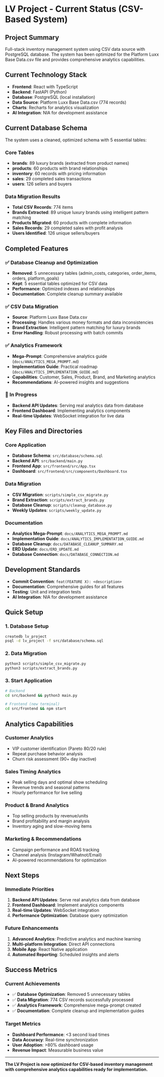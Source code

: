 # LV Project - Current Status (CSV-Based System)

## Project Summary
Full-stack inventory management system using CSV data source with PostgreSQL database. The system has been optimized for the Platform Luxx Base Data.csv file and provides comprehensive analytics capabilities.

## Current Technology Stack
- **Frontend**: React with TypeScript
- **Backend**: FastAPI (Python)
- **Database**: PostgreSQL (local installation)
- **Data Source**: Platform Luxx Base Data.csv (774 records)
- **Charts**: Recharts for analytics visualization
- **AI Integration**: NIA for development assistance

## Current Database Schema
The system uses a cleaned, optimized schema with 5 essential tables:

### Core Tables
- **brands**: 89 luxury brands (extracted from product names)
- **products**: 60 products with brand relationships
- **inventory**: 60 records with pricing information
- **sales**: 29 completed sales transactions
- **users**: 126 sellers and buyers

### Data Migration Results
- **Total CSV Records**: 774 items
- **Brands Extracted**: 89 unique luxury brands using intelligent pattern matching
- **Products Migrated**: 60 products with complete information
- **Sales Records**: 29 completed sales with profit analysis
- **Users Identified**: 126 unique sellers/buyers

## Completed Features

### ✅ Database Cleanup and Optimization
- **Removed**: 5 unnecessary tables (admin_costs, categories, order_items, orders, platform_goals)
- **Kept**: 5 essential tables optimized for CSV data
- **Performance**: Optimized indexes and relationships
- **Documentation**: Complete cleanup summary available

### ✅ CSV Data Migration
- **Source**: Platform Luxx Base Data.csv
- **Processing**: Handles various money formats and data inconsistencies
- **Brand Extraction**: Intelligent pattern matching for luxury brands
- **Error Handling**: Robust processing with batch commits

### ✅ Analytics Framework
- **Mega-Prompt**: Comprehensive analytics guide (`docs/ANALYTICS_MEGA_PROMPT.md`)
- **Implementation Guide**: Practical roadmap (`docs/ANALYTICS_IMPLEMENTATION_GUIDE.md`)
- **Capabilities**: Customer, Sales, Product, Brand, and Marketing analytics
- **Recommendations**: AI-powered insights and suggestions

### 🔄 In Progress
- **Backend API Updates**: Serving real analytics data from database
- **Frontend Dashboard**: Implementing analytics components
- **Real-time Updates**: WebSocket integration for live data

## Key Files and Directories

### Core Application
- **Database Schema**: `src/database/schema.sql`
- **Backend API**: `src/backend/main.py`
- **Frontend App**: `src/frontend/src/App.tsx`
- **Dashboard**: `src/frontend/src/components/Dashboard.tsx`

### Data Migration
- **CSV Migration**: `scripts/simple_csv_migrate.py`
- **Brand Extraction**: `scripts/extract_brands.py`
- **Database Cleanup**: `scripts/cleanup_database.py`
- **Weekly Updates**: `scripts/weekly_update.py`

### Documentation
- **Analytics Mega-Prompt**: `docs/ANALYTICS_MEGA_PROMPT.md`
- **Implementation Guide**: `docs/ANALYTICS_IMPLEMENTATION_GUIDE.md`
- **Database Cleanup**: `docs/DATABASE_CLEANUP_SUMMARY.md`
- **ERD Update**: `docs/ERD_UPDATE.md`
- **Database Connection**: `docs/DATABASE_CONNECTION.md`

## Development Standards
- **Commit Convention**: `feat(FEATURE X): <description>`
- **Documentation**: Comprehensive guides for all features
- **Testing**: Unit and integration tests
- **AI Integration**: NIA for development assistance

## Quick Setup

### 1. Database Setup
```bash
createdb lv_project
psql -d lv_project -f src/database/schema.sql
```

### 2. Data Migration
```bash
python3 scripts/simple_csv_migrate.py
python3 scripts/extract_brands.py
```

### 3. Start Application
```bash
# Backend
cd src/backend && python3 main.py

# Frontend (new terminal)
cd src/frontend && npm start
```

## Analytics Capabilities

### Customer Analytics
- VIP customer identification (Pareto 80/20 rule)
- Repeat purchase behavior analysis
- Churn risk assessment (90+ day inactive)

### Sales Timing Analytics
- Peak selling days and optimal show scheduling
- Revenue trends and seasonal patterns
- Hourly performance for live selling

### Product & Brand Analytics
- Top selling products by revenue/units
- Brand profitability and margin analysis
- Inventory aging and slow-moving items

### Marketing & Recommendations
- Campaign performance and ROAS tracking
- Channel analysis (Instagram/Whatnot/Email)
- AI-powered recommendations for optimization

## Next Steps

### Immediate Priorities
1. **Backend API Updates**: Serve real analytics data from database
2. **Frontend Dashboard**: Implement analytics components
3. **Real-time Updates**: WebSocket integration
4. **Performance Optimization**: Database query optimization

### Future Enhancements
1. **Advanced Analytics**: Predictive analytics and machine learning
2. **Multi-platform Integration**: Direct API connections
3. **Mobile App**: React Native application
4. **Automated Reporting**: Scheduled insights and alerts

## Success Metrics

### Current Achievements
- ✅ **Database Optimization**: Removed 5 unnecessary tables
- ✅ **Data Migration**: 774 CSV records successfully processed
- ✅ **Analytics Framework**: Comprehensive mega-prompt created
- ✅ **Documentation**: Complete cleanup and implementation guides

### Target Metrics
- **Dashboard Performance**: <3 second load times
- **Data Accuracy**: Real-time synchronization
- **User Adoption**: >80% dashboard usage
- **Revenue Impact**: Measurable business value

---

**The LV Project is now optimized for CSV-based inventory management with comprehensive analytics capabilities ready for implementation.** 